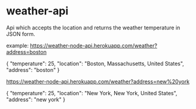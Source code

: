 # weather-api

Api which accepts the location and returns the weather temperature in JSON form.

example: 
https://weather-node-api.herokuapp.com/weather?address=boston

{
"temperature": 25,
"location": "Boston, Massachusetts, United States",
"address": "boston"
}

https://weather-node-api.herokuapp.com/weather?address=new%20york

{
"temperature": 25,
"location": "New York, New York, United States",
"address": "new york"
}
